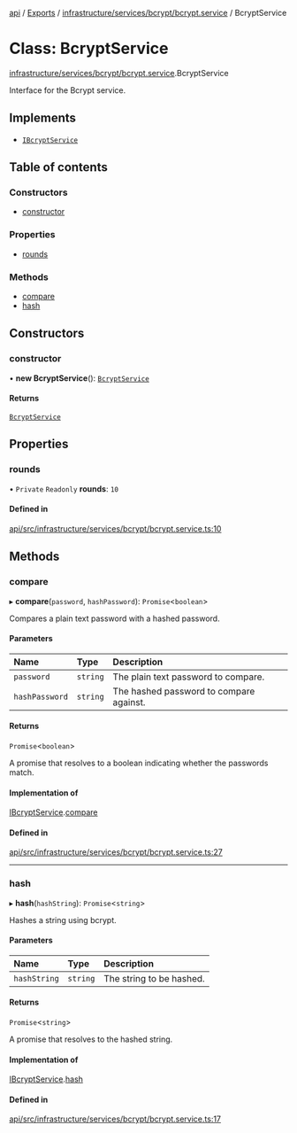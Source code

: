[api](../README.md) / [Exports](../modules.md) / [infrastructure/services/bcrypt/bcrypt.service](../modules/infrastructure_services_bcrypt_bcrypt_service.md) / BcryptService

# Class: BcryptService

[infrastructure/services/bcrypt/bcrypt.service](../modules/infrastructure_services_bcrypt_bcrypt_service.md).BcryptService

Interface for the Bcrypt service.

## Implements

- [`IBcryptService`](../interfaces/domain_adapters_bcrypt_interface.IBcryptService.md)

## Table of contents

### Constructors

- [constructor](infrastructure_services_bcrypt_bcrypt_service.BcryptService.md#constructor)

### Properties

- [rounds](infrastructure_services_bcrypt_bcrypt_service.BcryptService.md#rounds)

### Methods

- [compare](infrastructure_services_bcrypt_bcrypt_service.BcryptService.md#compare)
- [hash](infrastructure_services_bcrypt_bcrypt_service.BcryptService.md#hash)

## Constructors

### constructor

• **new BcryptService**(): [`BcryptService`](infrastructure_services_bcrypt_bcrypt_service.BcryptService.md)

#### Returns

[`BcryptService`](infrastructure_services_bcrypt_bcrypt_service.BcryptService.md)

## Properties

### rounds

• `Private` `Readonly` **rounds**: ``10``

#### Defined in

[api/src/infrastructure/services/bcrypt/bcrypt.service.ts:10](https://github.com/No-Country/c16-58-t-typescript/blob/d2fd85f/api/src/infrastructure/services/bcrypt/bcrypt.service.ts#L10)

## Methods

### compare

▸ **compare**(`password`, `hashPassword`): `Promise`\<`boolean`\>

Compares a plain text password with a hashed password.

#### Parameters

| Name | Type | Description |
| :------ | :------ | :------ |
| `password` | `string` | The plain text password to compare. |
| `hashPassword` | `string` | The hashed password to compare against. |

#### Returns

`Promise`\<`boolean`\>

A promise that resolves to a boolean indicating whether the passwords match.

#### Implementation of

[IBcryptService](../interfaces/domain_adapters_bcrypt_interface.IBcryptService.md).[compare](../interfaces/domain_adapters_bcrypt_interface.IBcryptService.md#compare)

#### Defined in

[api/src/infrastructure/services/bcrypt/bcrypt.service.ts:27](https://github.com/No-Country/c16-58-t-typescript/blob/d2fd85f/api/src/infrastructure/services/bcrypt/bcrypt.service.ts#L27)

___

### hash

▸ **hash**(`hashString`): `Promise`\<`string`\>

Hashes a string using bcrypt.

#### Parameters

| Name | Type | Description |
| :------ | :------ | :------ |
| `hashString` | `string` | The string to be hashed. |

#### Returns

`Promise`\<`string`\>

A promise that resolves to the hashed string.

#### Implementation of

[IBcryptService](../interfaces/domain_adapters_bcrypt_interface.IBcryptService.md).[hash](../interfaces/domain_adapters_bcrypt_interface.IBcryptService.md#hash)

#### Defined in

[api/src/infrastructure/services/bcrypt/bcrypt.service.ts:17](https://github.com/No-Country/c16-58-t-typescript/blob/d2fd85f/api/src/infrastructure/services/bcrypt/bcrypt.service.ts#L17)
